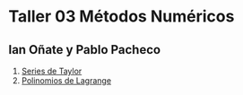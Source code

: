 # Taller 03 Métodos Numéricos

## Ian Oñate y Pablo Pacheco

1. [Series de Taylor](Series_Taylor.ipynb) 
2. [Polinomios de Lagrange](Polinomios_de_Lagrange.ipynb)  